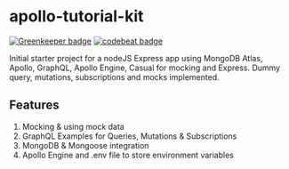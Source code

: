 # apollo-tutorial-kit

[![Greenkeeper badge](https://badges.greenkeeper.io/khaledosman/apollo-graphql-express-mongo-starter.svg)](https://greenkeeper.io/)
[![codebeat badge](https://codebeat.co/badges/c5bd2eb0-2b03-4255-93df-1bb5c6ce7a24)](https://codebeat.co/projects/github-com-khaledosman-apollo-graphql-express-mongo-starter-master)

Initial starter project for a nodeJS Express app using MongoDB Atlas, Apollo, GraphQL, Apollo Engine, Casual for mocking and Express. Dummy query, mutations, subscriptions and mocks implemented.

## Features
1. Mocking & using mock data
2. GraphQL Examples for Queries, Mutations & Subscriptions
3. MongoDB & Mongoose integration
4. Apollo Engine and .env file to store environment variables
